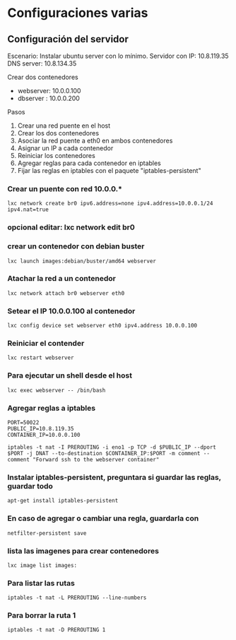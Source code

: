 # Configuraciones varias

## Configuración del servidor

Escenario:
Instalar ubuntu server con lo mínimo.
Servidor con IP: 10.8.119.35 
DNS server: 10.8.134.35

Crear dos contenedores
- webserver: 10.0.0.100
- dbserver : 10.0.0.200

Pasos
1. Crear una red puente en el host
2. Crear los dos contenedores
3. Asociar la red puente a eth0 en ambos contenedores
4. Asignar un IP a cada contenedor
5. Reiniciar los contenedores
6. Agregar reglas para cada contenedor en iptables
7. Fijar las reglas en iptables con el paquete "iptables-persistent"


### Crear un puente con red 10.0.0.*
`lxc network create br0 ipv6.address=none ipv4.address=10.0.0.1/24 ipv4.nat=true`
### opcional editar: lxc network edit br0

### crear un contenedor con debian buster
`lxc launch images:debian/buster/amd64 webserver`

### Atachar la red a un contenedor
`lxc network attach br0 webserver eth0`

### Setear el IP 10.0.0.100 al contenedor
`lxc config device set webserver eth0 ipv4.address 10.0.0.100`

### Reiniciar el contender
`lxc restart webserver`

### Para ejecutar un shell desde el host
`lxc exec webserver -- /bin/bash`

### Agregar reglas a iptables
```
PORT=50022
PUBLIC_IP=10.8.119.35
CONTAINER_IP=10.0.0.100

iptables -t nat -I PREROUTING -i eno1 -p TCP -d $PUBLIC_IP --dport $PORT -j DNAT --to-destination $CONTAINER_IP:$PORT -m comment --comment "Forward ssh to the webserver container"
```

### Instalar iptables-persistent, preguntara si guardar las reglas, guardar todo
`apt-get install iptables-persistent`

### En caso de agregar o cambiar una regla, guardarla con 
`netfilter-persistent save`


### lista las imagenes para crear contenedores
`lxc image list images:`



### Para listar las rutas
`iptables -t nat -L PREROUTING --line-numbers`

### Para borrar la ruta 1
`iptables -t nat -D PREROUTING 1`
